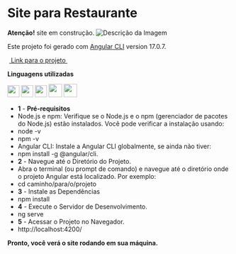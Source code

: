 # Site para Restaurante
**Atenção!** site em construção.
![Descrição da Imagem](https://github.com/EriveltonMGit/Cardapio_project/raw/main/src/assets/img/img-apresentaçao.png)

Este projeto foi gerado com [Angular CLI](https://github.com/angular/angular-cli) version 17.0.7.


&nbsp;<a href="https://ifoome.netlify.app/">
Link para o projeto 
</a>&nbsp;

**Linguagens utilizadas**


 <div display="flex" >
<img width="27" higth="27"   src="https://cdn.jsdelivr.net/gh/devicons/devicon@latest/icons/javascript/javascript-original.svg" />
<img width="27" higth="27"  src="https://cdn.jsdelivr.net/gh/devicons/devicon@latest/icons/html5/html5-original.svg" />
<img width="27" higth="27" src="https://cdn.jsdelivr.net/gh/devicons/devicon@latest/icons/css3/css3-original.svg" />   
<img width="30" higth="30"  src="https://cdn.jsdelivr.net/gh/devicons/devicon@latest/icons/angularjs/angularjs-original.svg" />
<img width="30" higth="30" src="https://cdn.jsdelivr.net/gh/devicons/devicon@latest/icons/nodejs/nodejs-original-wordmark.svg" />

          
</div>





- **1** - **Pré-requisitos**
- Node.js e npm: Verifique se o Node.js e o npm (gerenciador de pacotes do Node.js) estão instalados. Você pode verificar a instalação usando:
- node -v
- npm -v
- Angular CLI: Instale a Angular CLI globalmente, se ainda não tiver:
- npm install -g @angular/cli.
- **2** - Navegue até o Diretório do Projeto.
- Abra o terminal (ou prompt de comando) e navegue até o diretório onde o projeto Angular está localizado. Por exemplo:
- cd caminho/para/o/projeto
- **3** - Instale as Dependências
- npm install
- **4** -  Execute o Servidor de Desenvolvimento.
- ng serve
- **5** - Acessar o Projeto no Navegador.
- http://localhost:4200/

**Pronto, você verá o site rodando em sua máquina.**

